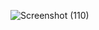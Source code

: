 
![Screenshot (110)](https://user-images.githubusercontent.com/82052062/133209218-ee6f2c61-5396-4796-be32-a05b78da616e.png)
